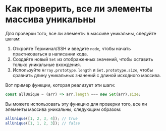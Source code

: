 # Как проверить, все ли элементы массива уникальны

Для проверки того, все ли элементы в массиве уникальны, следуйте шагам:

1. Откройте Терминал/SSH и введите `node`, чтобы начать практиковаться в написании кода.
2. Создайте новый `Set` из отображенных значений, чтобы оставить только уникальные вхождения.
3. Используйте `Array.prototype.length` и `Set.prototype.size`, чтобы сравнить длину уникальных значений с длиной исходного массива.

Вот пример функции, которая реализует эти шаги:

```js
const allUnique = (arr) => arr.length === new Set(arr).size;
```

Вы можете использовать эту функцию для проверки того, все ли элементы массива уникальны, следующим образом:

```js
allUnique([1, 2, 3, 4]); // true
allUnique([1, 1, 2, 3]); // false
```
